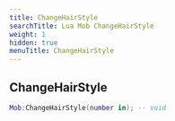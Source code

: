 ```yaml
---
title: ChangeHairStyle
searchTitle: Lua Mob ChangeHairStyle
weight: 1
hidden: true
menuTitle: ChangeHairStyle
---
```

## ChangeHairStyle
```lua
Mob:ChangeHairStyle(number in); -- void
```